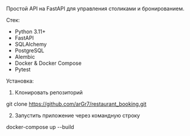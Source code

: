 
Простой API на FastAPI для управления столиками и бронированием. 

Стек:

- Python 3.11+
- FastAPI
- SQLAlchemy
- PostgreSQL
- Alembic
- Docker & Docker Compose
- Pytest

Установка: 

1. Клонировать репозиторий

git clone https://github.com/arGr7/restaurant_booking.git

2. Запустить приложение через командную строку

docker-compose up --build
